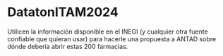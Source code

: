 # DatatonITAM2024
Utilicen la información disponible en el INEGI (y cualquier otra fuente confiable que quieran usar) para hacerle una propuesta a ANTAD sobre dónde debería abrir estas 200 farmacias.
